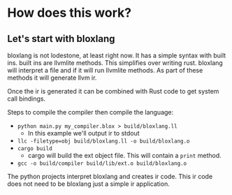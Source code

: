 # How does this work?

## Let's start with bloxlang
bloxlang is not lodestone, at least right now. It has a simple syntax with built ins. built ins are llvmlite methods. This simplifies over writing rust. 
bloxlang will interpret a file and if it will run llvmlite methods. As part of these methods it will generate llvm ir.

Once the ir is generated it can be combined with Rust code to get system call bindings.

Steps to compile the compiler then compile the language:
 - `python main.py my_compiler.blox > build/bloxlang.ll`
    - In this example we'll output ir to stdout 
 - `llc -filetype=obj build/bloxlang.ll -o build/bloxlang.o`
 - `cargo build`
    - cargo will build the ext object file. This will contain a `print` method.
 - `gcc -o build/compiler build/lib/ext.o build/bloxlang.o` 

The python projects interpret bloxlang and creates ir code. This ir code does not need to be bloxlang just a 
simple ir application.  